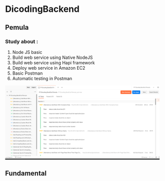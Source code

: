 # DicodingBackend
## Pemula
### Study about :
1. Node JS basic
2. Build web service using Native NodeJS
3. Build web service using Hapi framework
4. Deploy web service in Amazon EC2
5. Basic Postman
6. Automatic testing in Postman

<img src="./Pemula/fp_dicoding/image/result.png" width="500">

## Fundamental
